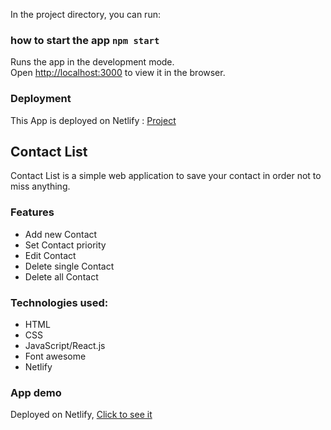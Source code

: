 
In the project directory, you can run:

### how to start the app `npm start`

Runs the app in the development mode.\
Open [http://localhost:3000](http://localhost:3000) to view it in the browser.


### Deployment

This App is deployed on Netlify : [Project](https://quop-crud.netlify.app/)

## Contact List

Contact List is a simple web application to save your contact in order not to miss anything.

### Features
* Add new Contact 
* Set Contact priority
* Edit Contact 
* Delete single Contact 
* Delete all Contact 

### Technologies used:
* HTML
* CSS
* JavaScript/React.js
* Font awesome
* Netlify

### App demo
Deployed on Netlify,  [Click to see it](https://quop-crud.netlify.app/)
